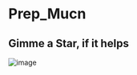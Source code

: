 # Prep_Mucn
## Gimme a Star, if it helps
![image](https://github.com/wxrstvrsn/Prep_Mucn/assets/51475562/08e4aa43-dc5a-4026-aff7-f854329992d8)
